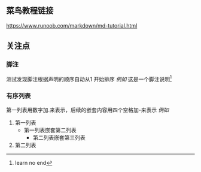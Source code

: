 ## 菜鸟教程链接
https://www.runoob.com/markdown/md-tutorial.html

## 关注点

### 脚注

测试发现脚注根据声明的顺序自动从1 开始排序
_例如_
这是一个脚注说明[^learn]
[^learn]: learn no end

### 有序列表
第一列表用数字加.来表示，后续的嵌套内容用四个空格加-来表示
_例如_
1. 第一列表
    - 第一列表嵌套第二列表
        - 第二列表嵌套第三列表
2. 第二列表
